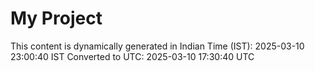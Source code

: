 # My Project

This content is dynamically generated in Indian Time (IST): 2025-03-10 23:00:40 IST
Converted to UTC: 2025-03-10 17:30:40 UTC
